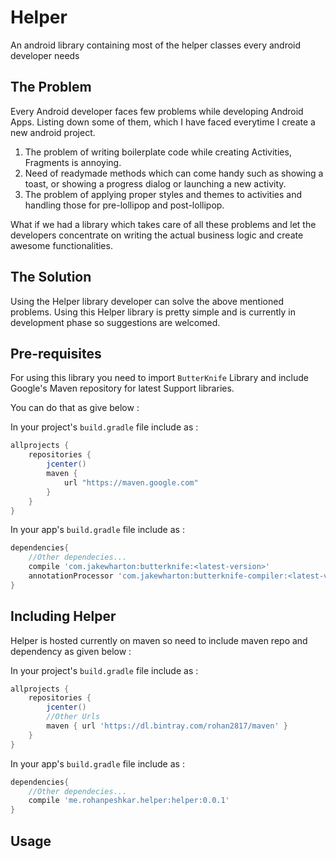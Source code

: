 # Helper
An android library containing most of the helper classes every android developer needs

## The Problem
Every Android developer faces few problems while developing Android Apps. Listing down some of them, which I have faced everytime I create a new android project. 

1. The problem of writing boilerplate code while creating Activities, Fragments is annoying. 
2. Need of readymade methods which can come handy such as showing a toast, or showing a progress dialog or launching a new activity.
3. The problem of applying proper styles and themes to activities and handling those for pre-lollipop and post-lollipop.

What if we had a library which takes care of all these problems and let the developers concentrate on writing the actual business logic and create awesome functionalities.

## The Solution

Using the Helper library developer can solve the above mentioned problems. Using this Helper library is pretty simple and is currently in development phase so suggestions are welcomed.

## Pre-requisites

For using this library you need to import `ButterKnife` Library and include Google's Maven repository for latest Support libraries.

You can do that as give below :

In your project's `build.gradle` file include as :
```gradle
allprojects {
    repositories {
        jcenter()
        maven {
            url "https://maven.google.com"
        }
    }
}
```
In your app's `build.gradle` file include as :
```gradle
dependencies{
    //Other dependecies...
    compile 'com.jakewharton:butterknife:<latest-version>'
    annotationProcessor 'com.jakewharton:butterknife-compiler:<latest-version>'
}
```

## Including Helper

Helper is hosted currently on maven so need to include maven repo and dependency as given below :

In your project's `build.gradle` file include as :
```gradle
allprojects {
    repositories {
        jcenter()
        //Other Urls
        maven { url 'https://dl.bintray.com/rohan2817/maven' }
    }
}
```
In your app's `build.gradle` file include as :
```gradle
dependencies{
    //Other dependecies...
    compile 'me.rohanpeshkar.helper:helper:0.0.1'
}
```

## Usage

